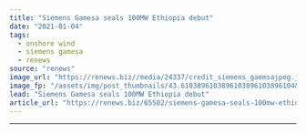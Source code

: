 ```yaml
---
title: "Siemens Gamesa seals 100MW Ethiopia debut"
date: "2021-01-04"
tags: 
  - onshore wind
  - siemens gamesa
  - renews
source: "renews"
image_url: "https://renews.biz//media/24337/credit_siemens_gaemsajpeg.jpeg?mode=crop&width=770&heightratio=0.6103896103896103896103896104&slimmage=true"
image_fp: "/assets/img/post_thumbnails/43.6103896103896103896103896104&slimmage=true"
lead: "Siemens Gamesa seals 100MW Ethiopia debut"
article_url: "https://renews.biz/65502/siemens-gamesa-seals-100mw-ethiopia-debut/"
---
```


---
